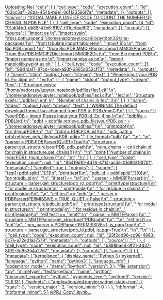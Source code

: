 

[Uploading Ne{
 "cells": [
  {
   "cell_type": "code",
   "execution_count": 1,
   "id": "63bc3af1-28ba-454b-b9e1-06f123566f7a",
   "metadata": {},
   "outputs": [],
   "source": [
    "#GOAL MAKE A LINE OF CODE TO COUNT THE NUMBER OF CHAINS IN PDB FILE"
   ]
  },
  {
   "cell_type": "code",
   "execution_count": 14,
   "id": "91ab14b0-db88-47b6-8197-fff1ce0ad6f2",
   "metadata": {},
   "outputs": [],
   "source": [
    "import os \n",
    "import sys\n",
    "#sys.path.append('/home/nadorsey/.local/lib/python3.9/site-packages')\n",
    "from tabulate import tabulate\n",
    "import Bio \n",
    "from Bio.PDB import *\n",
    "from Bio.PDB.MMCIFParser import MMCIFParser \n",
    "from Bio.PDB.MMCIF2Dict import MMCIF2Dict\n",
    "from Bio import PDB\n",
    "import numpy as np \n",
    "import pandas as pd \n",
    "import matplotlib.pyplot as plt "
   ]
  },
  {
   "cell_type": "code",
   "execution_count": 21,
   "id": "99d1da17-87cd-4ced-a93f-6865d052cf73",
   "metadata": {},
   "outputs": [
    {
     "name": "stdin",
     "output_type": "stream",
     "text": [
      "Please input your PDB id. Ex: 4jpp \n",
      " 1ec1\n"
     ]
    },
    {
     "name": "stdout",
     "output_type": "stream",
     "text": [
      "Structure exists: '/home/nadorsey/jupyter_notebook/pdfiles/1ec1.cif' \n",
      "/home/nadorsey/jupyter_notebook/pdfiles/1ec1.cif\n",
      "1ec1\n",
      "Structure exists: './pdb1ec1.ent' \n",
      "Number of chains in 1ec1: 2\n"
     ]
    },
    {
     "name": "stderr",
     "output_type": "stream",
     "text": [
      "WARNING: The default download format has changed from PDB to PDBx/mmCif\n"
     ]
    }
   ],
   "source": [
    "yourPDB = input('Please input your PDB id. Ex: 4jpp \\n')\n",
    "pdbfile = PDBList()\n",
    "pdbf = pdbfile.retrieve_pdb_file(yourPDB, pdir = \"/home/nadorsey/jupyter_notebook/pdfiles/\")\n",
    "print(pdbf)\n",
    "print(yourPDB)\n",
    "\n",
    "pdbl = PDB.PDBList()\n",
    "pdb_path = pdbl.retrieve_pdb_file(yourPDB, pdir=\".\", file_format=\"pdb\")\n",
    "\n",
    "\n",
    "parser = PDB.PDBParser(QUIET=True)\n",
    "structure = parser.get_structure(yourPDB, pdb_path)\n",
    "num_chains = len({chain.id for chain in structure.get_chains()})\n",
    "\n",
    "print(f\"Number of chains in {yourPDB}: {num_chains}\")\n",
    "\n",
    "\n"
   ]
  },
  {
   "cell_type": "code",
   "execution_count": null,
   "id": "934f9d10-4d76-4714-ac4e-01d80313f70f",
   "metadata": {
    "scrolled": true
   },
   "outputs": [],
   "source": [
    "test1=pdbf.split(\".\")[1]\n",
    "print(test1)\n",
    "pdb_id = pdbf.split(\".\")[0]\n",
    "print(pdb_id)\n",
    "\n",
    "if test1 == \"cif\":\n",
    "    parser = MMCIFParser()\n",
    "    structure = parser.get_structure(pdb_id, pdbf)\n",
    "    print(type(structure))\n",
    "    for model in structure:\n",
    "        print(model)\n",
    "        for residue in chain:\n",
    "            print(residue)\n",
    "\n",
    "elif test1 == \"pdb\":\n",
    "    parser = PDBParser(PERMISSIVE = TRUE, QUIET = False)\n",
    "    structure = parser.get_structure(pdb_id,pdbf)\n",
    "    print(type(structure))\n",
    "    for model in structure:\n",
    "        print(model)\n",
    "        for residue in chain:\n",
    "            print(residue)\n",
    "elif test1 == \"mmtf\":\n",
    "    parser = MMTFParser()\n",
    "    structure = MMTFParser.get_structure(\"PDB/pdbf\")\n",
    "\n",
    "elif test1 == \"ent\":\n",
    "    pqr_parser = PDBParser(PERMISSIVE=1, is_pqr=True)\n",
    "    structure = parser.get_structure(pdb_id,pdbf, is_pqr=True)\n",
    "\n",
    "\n"
   ]
  },
  {
   "cell_type": "code",
   "execution_count": null,
   "id": "28f2dd96-cc98-4983-8c7a-a72ed1aa7219",
   "metadata": {},
   "outputs": [],
   "source": [
    "    "
   ]
  },
  {
   "cell_type": "code",
   "execution_count": null,
   "id": "b898bac4-9f21-4437-8f92-3d853b4a2767",
   "metadata": {},
   "outputs": [],
   "source": []
  }
 ],
 "metadata": {
  "kernelspec": {
   "display_name": "Python 3 (ipykernel)",
   "language": "python",
   "name": "python3"
  },
  "language_info": {
   "codemirror_mode": {
    "name": "ipython",
    "version": 3
   },
   "file_extension": ".py",
   "mimetype": "text/x-python",
   "name": "python",
   "nbconvert_exporter": "python",
   "pygments_lexer": "ipython3",
   "version": "3.9.13"
  },
  "widgets": {
   "application/vnd.jupyter.widget-state+json": {
    "state": {},
    "version_major": 2,
    "version_minor": 0
   }
  }
 },
 "nbformat": 4,
 "nbformat_minor": 5
}
wPRJ-Copy1.ipynb…]()
